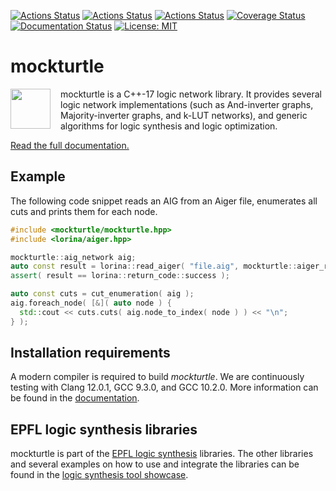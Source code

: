 [![Actions Status](https://github.com/lsils/mockturtle/workflows/Linux%20CI/badge.svg)](https://github.com/lsils/mockturtle/actions)
[![Actions Status](https://github.com/lsils/mockturtle/workflows/MacOS%20CI/badge.svg)](https://github.com/lsils/mockturtle/actions)
[![Actions Status](https://github.com/lsils/mockturtle/workflows/Windows%20CI/badge.svg)](https://github.com/lsils/mockturtle/actions)
[![Coverage Status](https://codecov.io/gh/lsils/mockturtle/branch/master/graph/badge.svg?token=KSC1MP2VCM)](https://codecov.io/gh/lsils/mockturtle)
[![Documentation Status](https://readthedocs.org/projects/mockturtle/badge/?version=latest)](http://mockturtle.readthedocs.io/en/latest/?badge=latest)
[![License: MIT](https://img.shields.io/badge/License-MIT-yellow.svg)](https://opensource.org/licenses/MIT)

# mockturtle

<img src="https://cdn.jsdelivr.net/gh/lsils/mockturtle@master/mockturtle.svg" width="64" height="64" align="left" style="margin-right: 12pt" />
mockturtle is a C++-17 logic network library.  It provides several logic
network implementations (such as And-inverter graphs, Majority-inverter graphs,
and k-LUT networks), and generic algorithms for logic synthesis and logic
optimization.

[Read the full documentation.](http://mockturtle.readthedocs.io/en/latest/?badge=latest)

## Example

The following code snippet reads an AIG from an Aiger file, enumerates all cuts
and prints them for each node.

```c++
#include <mockturtle/mockturtle.hpp>
#include <lorina/aiger.hpp>

mockturtle::aig_network aig;
auto const result = lorina::read_aiger( "file.aig", mockturtle::aiger_reader( aig ) );
assert( result == lorina::return_code::success );

auto const cuts = cut_enumeration( aig );
aig.foreach_node( [&]( auto node ) {
  std::cout << cuts.cuts( aig.node_to_index( node ) ) << "\n";
} );
```

## Installation requirements

A modern compiler is required to build *mockturtle*.  We are continuously
testing with Clang 12.0.1, GCC 9.3.0, and GCC 10.2.0.  More information can be
found in the [documentation](http://mockturtle.readthedocs.io/en/latest/getting_started.html).

## EPFL logic synthesis libraries

mockturtle is part of the [EPFL logic synthesis](https://lsi.epfl.ch/page-138455-en.html) libraries.  The other libraries and several examples on how to use and integrate the libraries can be found in the [logic synthesis tool showcase](https://github.com/lsils/lstools-showcase).
